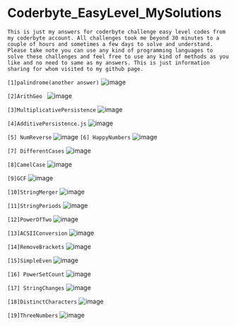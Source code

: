 # Coderbyte_EasyLevel_MySolutions

`This is just my answers for coderbyte challenge easy level codes from my coderbyte account. All challenges took me beyond 30 minutes to a couple of hours and sometimes a few days to solve and understand.  Please take note you can use any kind of programming languages to solve these challenges and feel free to use any kind of methods as you like and no need to same as my answers.
This is just information sharing for whom visited to my github page.
 `

`[1]palindrome(another answer)`
![image](https://github.com/Thein-Naing/Coderbyte_MyAnswers/assets/117463446/b4eabc35-bfa6-4d45-98d6-a7a80065b8b6)

`[2]ArithGeo `
![image](https://github.com/Thein-Naing/Coderbyte_EasyLevel_MySolutions/assets/117463446/446245cc-2f8f-48b2-aa15-14e3e108dda0)

`[3]MultiplicativePersistence`
![image](https://github.com/Thein-Naing/Coderbyte_EasyLevel_MySolutions/assets/117463446/6466714d-72b5-4dea-acd9-0acc60f6958f)

`[4]AdditivePersistence.js`
![image](https://github.com/Thein-Naing/Coderbyte_EasyLevel_MySolutions/assets/117463446/856c7d02-2689-4791-b1e3-24ade13240de)

`[5] NumReverse`
![image](https://github.com/Thein-Naing/Coderbyte_EasyLevel_MySolutions/assets/117463446/7f1b28da-e70a-4b4d-97a8-6bcab95855e7)
`[6] HappyNumbers`
![image](https://github.com/Thein-Naing/Coderbyte_EasyLevel_MySolutions/assets/117463446/678be6ec-651c-4aab-8e77-0929f8eae647)

`[7] DifferentCases`
![image](https://github.com/Thein-Naing/Coderbyte_EasyLevel_MySolutions/assets/117463446/63c8a561-695c-44e4-9b25-a3abcd21e9de)

`[8]CamelCase`
![image](https://github.com/Thein-Naing/Coderbyte_EasyLevel_MySolutions/assets/117463446/5f830d5e-a177-470d-9320-9da53ddb8b24)

`[9]GCF`
![image](https://github.com/Thein-Naing/Coderbyte_EasyLevel_MySolutions/assets/117463446/702526fe-efa5-4284-bec7-1d6d3d69386e)

`[10]StringMerger`
![image](https://github.com/Thein-Naing/Coderbyte_EasyLevel_MySolutions/assets/117463446/6f99145d-f273-4988-b0ae-9e8eb329dd2c)

`[11]StringPeriods`
![image](https://github.com/Thein-Naing/Coderbyte_EasyLevel_MySolutions/assets/117463446/75a25695-1374-46d5-84b8-9a36bfaddec0)

`[12]PowerOfTwo`
![image](https://github.com/Thein-Naing/Coderbyte_EasyLevel_MySolutions/assets/117463446/926ca3bb-e854-48ce-b655-27d6d0da3339)

`[13]ACSIIConversion`
![image](https://github.com/Thein-Naing/Coderbyte_EasyLevel_MySolutions/assets/117463446/4af78962-ede1-4a13-b70e-2e9b85182cfc)

`[14]RemoveBrackets`
![image](https://github.com/Thein-Naing/Coderbyte_EasyLevel_MySolutions/assets/117463446/c7a49353-0636-41e9-a32a-36ff4c09e947)

`[15]SimpleEven`
![image](https://github.com/Thein-Naing/Coderbyte_EasyLevel_MySolutions/assets/117463446/35e09685-e79f-4dc2-90e4-0d60efa47fcd)

`[16] PowerSetCount`
![image](https://github.com/Thein-Naing/Coderbyte_EasyLevel_MySolutions/assets/117463446/9d8f48d1-5850-4fb7-8f6e-3f63f6510d51)

`[17] StringChanges`
![image](https://github.com/Thein-Naing/Coderbyte_EasyLevel_MySolutions/assets/117463446/c17d1a8f-32bb-4377-968c-7fd8245c1729)

`[18]DistinctCharacters`
![image](https://github.com/Thein-Naing/Coderbyte_EasyLevel_MySolutions/assets/117463446/b5d7e60a-47cb-4c40-96b8-acd31dc39fc2)

`[19]ThreeNumbers`
![image](https://github.com/Thein-Naing/Coderbyte_EasyLevel_MySolutions/assets/117463446/e958978d-ce28-4527-ad40-2bfa083cb7ec)

























